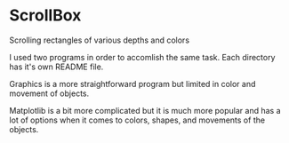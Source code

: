# ScrollBox
Scrolling rectangles of various depths and colors

I used two programs in order to accomlish the same task. Each directory has it's own README file. 

Graphics is a more straightforward program but limited in color and movement of objects.

Matplotlib is a bit more complicated but it is much more popular and has a lot of options when it comes to colors, shapes, and movements of the objects. 
